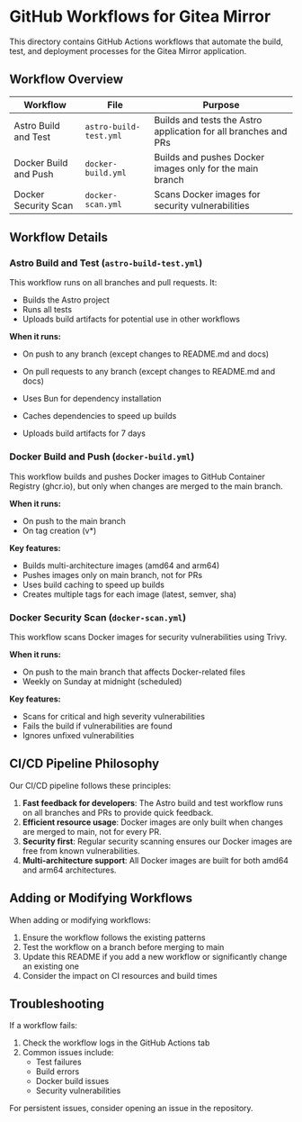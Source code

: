 # GitHub Workflows for Gitea Mirror

This directory contains GitHub Actions workflows that automate the build, test, and deployment processes for the Gitea Mirror application.

## Workflow Overview

| Workflow | File | Purpose |
|----------|------|---------|
| Astro Build and Test | `astro-build-test.yml` | Builds and tests the Astro application for all branches and PRs |
| Docker Build and Push | `docker-build.yml` | Builds and pushes Docker images only for the main branch |
| Docker Security Scan | `docker-scan.yml` | Scans Docker images for security vulnerabilities |

## Workflow Details

### Astro Build and Test (`astro-build-test.yml`)

This workflow runs on all branches and pull requests. It:

- Builds the Astro project
- Runs all tests
- Uploads build artifacts for potential use in other workflows

**When it runs:**
- On push to any branch (except changes to README.md and docs)
- On pull requests to any branch (except changes to README.md and docs)

- Uses Bun for dependency installation
- Caches dependencies to speed up builds
- Uploads build artifacts for 7 days

### Docker Build and Push (`docker-build.yml`)

This workflow builds and pushes Docker images to GitHub Container Registry (ghcr.io), but only when changes are merged to the main branch.

**When it runs:**
- On push to the main branch
- On tag creation (v*)

**Key features:**
- Builds multi-architecture images (amd64 and arm64)
- Pushes images only on main branch, not for PRs
- Uses build caching to speed up builds
- Creates multiple tags for each image (latest, semver, sha)

### Docker Security Scan (`docker-scan.yml`)

This workflow scans Docker images for security vulnerabilities using Trivy.

**When it runs:**
- On push to the main branch that affects Docker-related files
- Weekly on Sunday at midnight (scheduled)

**Key features:**
- Scans for critical and high severity vulnerabilities
- Fails the build if vulnerabilities are found
- Ignores unfixed vulnerabilities

## CI/CD Pipeline Philosophy

Our CI/CD pipeline follows these principles:

1. **Fast feedback for developers**: The Astro build and test workflow runs on all branches and PRs to provide quick feedback.
2. **Efficient resource usage**: Docker images are only built when changes are merged to main, not for every PR.
3. **Security first**: Regular security scanning ensures our Docker images are free from known vulnerabilities.
4. **Multi-architecture support**: All Docker images are built for both amd64 and arm64 architectures.

## Adding or Modifying Workflows

When adding or modifying workflows:

1. Ensure the workflow follows the existing patterns
2. Test the workflow on a branch before merging to main
3. Update this README if you add a new workflow or significantly change an existing one
4. Consider the impact on CI resources and build times

## Troubleshooting

If a workflow fails:

1. Check the workflow logs in the GitHub Actions tab
2. Common issues include:
   - Test failures
   - Build errors
   - Docker build issues
   - Security vulnerabilities

For persistent issues, consider opening an issue in the repository.
